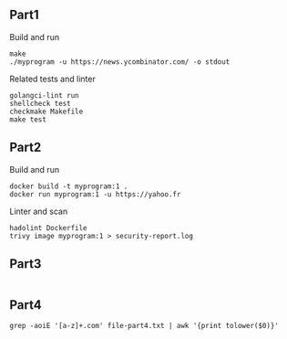 ## Part1

Build and run
```shell
make
./myprogram -u https://news.ycombinator.com/ -o stdout
```

Related tests and linter
```shell
golangci-lint run
shellcheck test
checkmake Makefile
make test
```


## Part2

Build and run
```shell
docker build -t myprogram:1 .
docker run myprogram:1 -u https://yahoo.fr
```

Linter and scan
```shell
hadolint Dockerfile
trivy image myprogram:1 > security-report.log
```


## Part3

```shell
```

## Part4

```shell
grep -aoiE '[a-z]+.com' file-part4.txt | awk '{print tolower($0)}'
```
